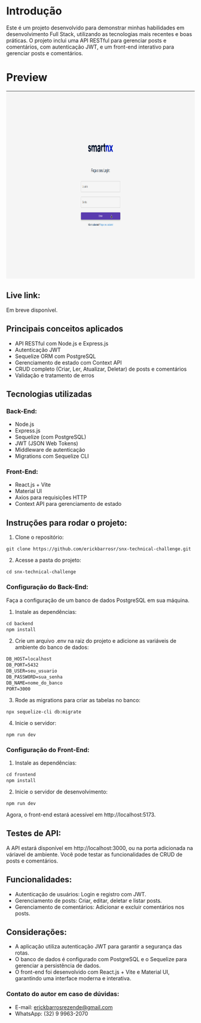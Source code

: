 # Introdução

Este é um projeto desenvolvido para demonstrar minhas habilidades em desenvolvimento Full Stack, utilizando as tecnologias mais recentes e boas práticas.
O projeto inclui uma API RESTful para gerenciar posts e comentários, com autenticação JWT, e um front-end interativo para gerenciar posts e comentários.

# Preview

<img src="https://github.com/erickbarrosr/snx-technical-challenge/blob/main/frontend/public/preview.png" height="500"/>

## Live link:

Em breve disponível.

## Principais conceitos aplicados

- API RESTful com Node.js e Express.js
- Autenticação JWT
- Sequelize ORM com PostgreSQL
- Gerenciamento de estado com Context API
- CRUD completo (Criar, Ler, Atualizar, Deletar) de posts e comentários
- Validação e tratamento de erros

## Tecnologias utilizadas

### Back-End:

- Node.js
- Express.js
- Sequelize (com PostgreSQL)
- JWT (JSON Web Tokens)
- Middleware de autenticação
- Migrations com Sequelize CLI

### Front-End:

- React.js + Vite
- Material UI
- Axios para requisições HTTP
- Context API para gerenciamento de estado

## Instruções para rodar o projeto:

1.  Clone o repositório:

```
git clone https://github.com/erickbarrosr/snx-technical-challenge.git
```

2. Acesse a pasta do projeto:

```
cd snx-technical-challenge
```

### Configuração do Back-End:

Faça a configuração de um banco de dados PostgreSQL em sua máquina.

1. Instale as dependências:

```
cd backend
npm install
```

2. Crie um arquivo .env na raiz do projeto e adicione as variáveis de ambiente do banco de dados:

```
DB_HOST=localhost
DB_PORT=5432
DB_USER=seu_usuario
DB_PASSWORD=sua_senha
DB_NAME=nome_do_banco
PORT=3000
```

3. Rode as migrations para criar as tabelas no banco:

```
npx sequelize-cli db:migrate
```

4. Inicie o servidor:

```
npm run dev
```

### Configuração do Front-End:

1. Instale as dependências:

```
cd frontend
npm install
```

2. Inicie o servidor de desenvolvimento:

```
npm run dev
```

Agora, o front-end estará acessível em http://localhost:5173.

## Testes de API:

A API estará disponível em http://localhost:3000, ou na porta adicionada na váriavel de ambiente.
Você pode testar as funcionalidades de CRUD de posts e comentários.

## Funcionalidades:

- Autenticação de usuários: Login e registro com JWT.
- Gerenciamento de posts: Criar, editar, deletar e listar posts.
- Gerenciamento de comentários: Adicionar e excluir comentários nos posts.

## Considerações:

- A aplicação utiliza autenticação JWT para garantir a segurança das rotas.
- O banco de dados é configurado com PostgreSQL e o Sequelize para gerenciar a persistência de dados.
- O front-end foi desenvolvido com React.js + Vite e Material UI, garantindo uma interface moderna e interativa.

### Contato do autor em caso de dúvidas:

- E-mail: erickbarrosrezende@gmail.com
- WhatsApp: (32) 9 9963-2070
